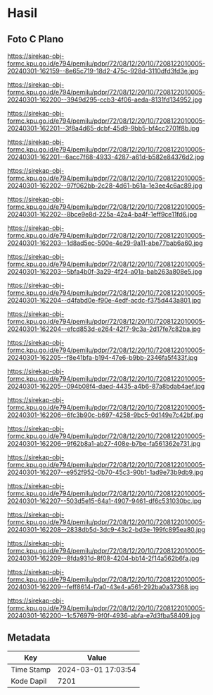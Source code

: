 # Hasil

## Foto C Plano

https://sirekap-obj-formc.kpu.go.id/e794/pemilu/pdpr/72/08/12/20/10/7208122010005-20240301-162159--8e65c719-18d2-475c-928d-3110dfd3fd3e.jpg

https://sirekap-obj-formc.kpu.go.id/e794/pemilu/pdpr/72/08/12/20/10/7208122010005-20240301-162200--3949d295-ccb3-4f06-aeda-8131fd134952.jpg

https://sirekap-obj-formc.kpu.go.id/e794/pemilu/pdpr/72/08/12/20/10/7208122010005-20240301-162201--3f8a4d65-dcbf-45d9-9bb5-bf4cc2701f8b.jpg

https://sirekap-obj-formc.kpu.go.id/e794/pemilu/pdpr/72/08/12/20/10/7208122010005-20240301-162201--6acc7f68-4933-4287-a61d-b582e84376d2.jpg

https://sirekap-obj-formc.kpu.go.id/e794/pemilu/pdpr/72/08/12/20/10/7208122010005-20240301-162202--97f062bb-2c28-4d61-b61a-1e3ee4c6ac89.jpg

https://sirekap-obj-formc.kpu.go.id/e794/pemilu/pdpr/72/08/12/20/10/7208122010005-20240301-162202--8bce9e8d-225a-42a4-ba4f-1eff9ce11fd6.jpg

https://sirekap-obj-formc.kpu.go.id/e794/pemilu/pdpr/72/08/12/20/10/7208122010005-20240301-162203--1d8ad5ec-500e-4e29-9a11-abe77bab6a60.jpg

https://sirekap-obj-formc.kpu.go.id/e794/pemilu/pdpr/72/08/12/20/10/7208122010005-20240301-162203--5bfa4b0f-3a29-4f24-a01a-bab263a808e5.jpg

https://sirekap-obj-formc.kpu.go.id/e794/pemilu/pdpr/72/08/12/20/10/7208122010005-20240301-162204--d4fabd0e-f90e-4edf-acdc-f375d443a801.jpg

https://sirekap-obj-formc.kpu.go.id/e794/pemilu/pdpr/72/08/12/20/10/7208122010005-20240301-162204--efcd853d-e264-42f7-9c3a-2d17fe7c82ba.jpg

https://sirekap-obj-formc.kpu.go.id/e794/pemilu/pdpr/72/08/12/20/10/7208122010005-20240301-162205--f8e41bfa-b194-47e6-b9bb-2346fa5f433f.jpg

https://sirekap-obj-formc.kpu.go.id/e794/pemilu/pdpr/72/08/12/20/10/7208122010005-20240301-162205--094b08f4-daed-4435-a4b6-87a8bdab4aef.jpg

https://sirekap-obj-formc.kpu.go.id/e794/pemilu/pdpr/72/08/12/20/10/7208122010005-20240301-162206--6fc3b90c-b697-4258-9bc5-0d149e7c42bf.jpg

https://sirekap-obj-formc.kpu.go.id/e794/pemilu/pdpr/72/08/12/20/10/7208122010005-20240301-162206--9f62b8a1-ab27-408e-b7be-fa561362e731.jpg

https://sirekap-obj-formc.kpu.go.id/e794/pemilu/pdpr/72/08/12/20/10/7208122010005-20240301-162207--e952f952-0b70-45c3-90b1-1ad9e73b9db9.jpg

https://sirekap-obj-formc.kpu.go.id/e794/pemilu/pdpr/72/08/12/20/10/7208122010005-20240301-162207--503d5e15-64a1-4907-9461-df6c531030bc.jpg

https://sirekap-obj-formc.kpu.go.id/e794/pemilu/pdpr/72/08/12/20/10/7208122010005-20240301-162208--2838db5d-3dc9-43c2-bd3e-199fc895ea80.jpg

https://sirekap-obj-formc.kpu.go.id/e794/pemilu/pdpr/72/08/12/20/10/7208122010005-20240301-162209--8fda931d-8f08-4204-bb14-2f14a562b6fa.jpg

https://sirekap-obj-formc.kpu.go.id/e794/pemilu/pdpr/72/08/12/20/10/7208122010005-20240301-162209--feff8614-f7a0-43e4-a561-292ba0a37368.jpg

https://sirekap-obj-formc.kpu.go.id/e794/pemilu/pdpr/72/08/12/20/10/7208122010005-20240301-162200--1c576979-9f0f-4936-abfa-e7d3fba58409.jpg


## Metadata

| Key        | Value               |
| ---------- | ------------------- |
| Time Stamp | 2024-03-01 17:03:54 |
| Kode Dapil | 7201                |



